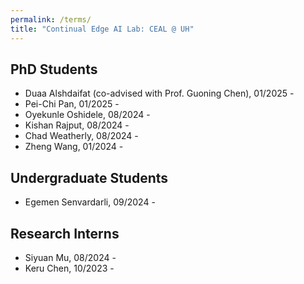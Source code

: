 ```yaml
---
permalink: /terms/
title: "Continual Edge AI Lab: CEAL @ UH"
---
```

## PhD Students

* Duaa Alshdaifat (co-advised with Prof. Guoning Chen), 01/2025 - 
* Pei-Chi Pan, 01/2025 - 
* Oyekunle Oshidele, 08/2024 -
* Kishan Rajput, 08/2024 - 
* Chad Weatherly, 08/2024 -
* Zheng Wang, 01/2024 -

## Undergraduate Students

* Egemen Senvardarli, 09/2024 - 

## Research Interns

* Siyuan Mu, 08/2024 -
* Keru Chen, 10/2023 -

